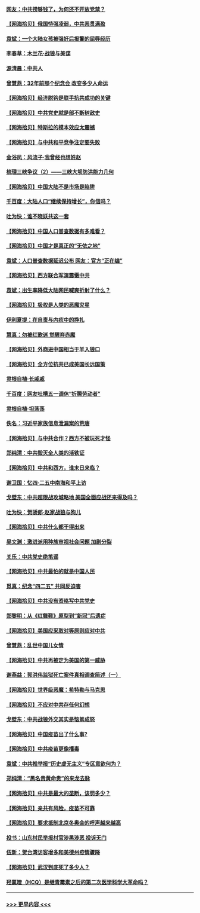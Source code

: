 #### [网友：中共捞够钱了，为何还不开放党禁？](../pages/nsc993/n12938952.md?t=05112051) 
#### [【网海拾贝】俄国恃强凌弱，中共恶贯满盈](../pages/nsc993/n12936626.md?t=05112051) 
#### [袁斌：一个大陆女孩被强奸后报警的屈辱经历](../pages/nsc993/n12936547.md?t=05112051) 
#### [李春草：木兰花·战狼与美谍](../pages/nsc993/n12935995.md?t=05112051) 
#### [源清晨：中共人](../pages/nsc993/n12935589.md?t=05112051) 
#### [曾慧燕：32年前那个纪念会 改变多少人命运](../pages/nsc993/n12934233.md?t=05112051) 
#### [【网海拾贝】经济脱钩是联手抗共成功的关键](../pages/nsc993/n12934176.md?t=05112051) 
#### [【网海拾贝】中共党史就是部不断树敌史](../pages/nsc993/n12932844.md?t=05112051) 
#### [【网海拾贝】特斯拉的模本效应太震撼](../pages/nsc993/n12925626.md?t=05112051) 
#### [【网海拾贝】与中共和平竞争注定要失败](../pages/nsc993/n12923326.md?t=05112051) 
#### [金浴凤：风流子‧我曾经也想姓赵](../pages/nsc993/n12920911.md?t=05112051) 
#### [梳理三峡争议（2）——三峡大坝防洪能力几何](../pages/nsc993/n12920173.md?t=05112051) 
#### [【网海拾贝】中国大陆不是市场是陷阱](../pages/nsc993/n12920143.md?t=05112051) 
#### [千百度：大陆人口“继续保持增长”，你信吗？](../pages/nsc993/n12918946.md?t=05112051) 
#### [吐为快：谁不晓妖共这一套](../pages/nsc993/n12918941.md?t=05112051) 
#### [【网海拾贝】中国人口普查数据有多难看？](../pages/nsc993/n12917822.md?t=05112051) 
#### [【网海拾贝】中国才是真正的“无依之地”](../pages/nsc993/n12915845.md?t=05112051) 
#### [袁斌：人口普查数据延迟公布 网友：官方“正在编”](../pages/nsc993/n12915748.md?t=05112051) 
#### [【网海拾贝】西方联合军演震慑中共](../pages/nsc993/n12913466.md?t=05112051) 
#### [袁斌：出生率降低大陆网民喊爽折射了什么？](../pages/nsc993/n12913365.md?t=05112051) 
#### [【网海拾贝】极权是人类的恶魔灾星](../pages/nsc993/n12910697.md?t=05112051) 
#### [伊利夏提：在自责与内疚中的挣扎](../pages/nsc993/n12910493.md?t=05112051) 
#### [慧真：勿被红歌迷 觉醒弃赤魔](../pages/nsc993/n12910485.md?t=05112051) 
#### [【网海拾贝】外商进中国相当于羊入狼口](../pages/nsc993/n12908274.md?t=05112051) 
#### [【网海拾贝】全方位抗共已成美国长远国策](../pages/nsc993/n12906878.md?t=05112051) 
#### [灵根自植‧长戚戚](../pages/nsc993/n12905585.md?t=05112051) 
#### [千百度：网友吐槽五一调休“折腾劳动者”](../pages/nsc993/n12905934.md?t=05112051) 
#### [灵根自植‧坦荡荡](../pages/nsc993/n12905562.md?t=05112051) 
#### [佚名：习近平家族信息泄漏案的荒唐](../pages/nsc993/n12904705.md?t=05112051) 
#### [【网海拾贝】与中共合作？西方不被玩死才怪](../pages/nsc993/n12903873.md?t=05112051) 
#### [郑纯清：中共毁灭全人类的活铁证](../pages/nsc993/n12903785.md?t=05112051) 
#### [【网海拾贝】中共和西方，谁末日来临？](../pages/nsc993/n12903482.md?t=05112051) 
#### [谢卫国：忆四‧二五中南海和平上访](../pages/nsc993/n12902192.md?t=05112051) 
#### [戈壁东：中共超限战攻城略地 美国全面应战还来得及吗？](../pages/nsc993/n12902297.md?t=05112051) 
#### [吐为快：贺骄郎‧赵家战狼与狗儿](../pages/nsc993/n12902280.md?t=05112051) 
#### [【网海拾贝】中共什么都干得出来](../pages/nsc993/n12897500.md?t=05112051) 
#### [吴文渊：激进派用种族审视社会问题 加剧分裂](../pages/nsc993/n12893881.md?t=05112051) 
#### [关乐：中共党史绝笔谣](../pages/nsc993/n12897270.md?t=05112051) 
#### [【网海拾贝】中共最怕的就是中国人民](../pages/nsc993/n12894705.md?t=05112051) 
#### [觅真：纪念“四二五” 共同反迫害](../pages/nsc993/n12894553.md?t=05112051) 
#### [【网海拾贝】中共没有资格写中共党史](../pages/nsc993/n12892231.md?t=05112051) 
#### [郑黎明：从《红舞鞋》原型到“新冠”后遗症](../pages/nsc993/n12890469.md?t=05112051) 
#### [【网海拾贝】美国应采取对等原则应对中共](../pages/nsc993/n12889176.md?t=05112051) 
#### [曾慧燕：乱世中国儿女情](../pages/nsc993/n12887931.md?t=05112051) 
#### [【网海拾贝】中共再被定为美国的第一威胁](../pages/nsc993/n12887580.md?t=05112051) 
#### [谢燕益：郭洪伟监狱死亡案件真相调查简述（一）](../pages/nsc993/n12885648.md?t=05112051) 
#### [【网海拾贝】世界级恶魔：希特勒与马克思](../pages/nsc993/n12884062.md?t=05112051) 
#### [【网海拾贝】不应对中共存任何幻想](../pages/nsc993/n12881460.md?t=05112051) 
#### [戈壁东：中共战狼外交其实是恼羞成怒](../pages/nsc993/n12880392.md?t=05112051) 
#### [【网海拾贝】中国疫苗出了什么事?](../pages/nsc993/n12879124.md?t=05112051) 
#### [【网海拾贝】中共疫苗更像播毒](../pages/nsc993/n12876631.md?t=05112051) 
#### [袁斌：中共推举报“历史虚无主义”专区意欲何为？](../pages/nsc993/n12876530.md?t=05112051) 
#### [郑纯清：“黑名贵黄命贵”的来龙去脉](../pages/nsc993/n12875589.md?t=05112051) 
#### [【网海拾贝】中共是最大的垄断，该罚多少？](../pages/nsc993/n12874006.md?t=05112051) 
#### [【网海拾贝】亲共有风险，疫苗不可靠](../pages/nsc993/n12872224.md?t=05112051) 
#### [【网海拾贝】要求抵制北京冬奥会的呼声越来越高](../pages/nsc993/n12868962.md?t=05112051) 
#### [投书：山东村民举报村官涉黑涉恶 投诉无门](../pages/nsc993/n12869726.md?t=05112051) 
#### [伍新：贺台湾访客增多和美德州疫情骤降](../pages/nsc993/n12865651.md?t=05112051) 
#### [【网海拾贝】武汉到底死了多少人？](../pages/nsc993/n12863707.md?t=05112051) 
#### [羟氯喹（HCQ）是继青霉素之后的第二次医学科学大革命吗？](../pages/nsc993/n12638564.md?t=05112051) 

----
#### [ >>> 更早内容 <<< ](../indexes/nsc993-earlier.md)
